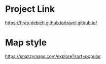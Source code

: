 
# Project Link
 https://firas-debich.github.io/travel.github.io/

 # Map style 
 https://snazzymaps.com/explore?sort=popular

